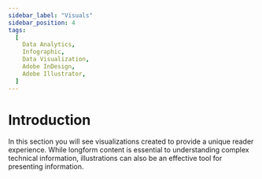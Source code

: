 ```yaml
---
sidebar_label: "Visuals"
sidebar_position: 4
tags:
  [
    Data Analytics,
    Infographic,
    Data Visualization,
    Adobe InDesign,
    Adobe Illustrator,
  ]
---
```


# Introduction

In this section you will see visualizations created to provide a unique reader experience. While longform content is essential to understanding complex technical information, illustrations can also be an effective tool for presenting information.
